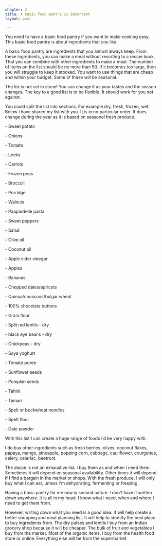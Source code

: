 ```yaml
---
chapter: 2
title: A basic food pantry is important
layout: post

---
```

You need to have a basic food pantry if you want to make cooking easy. This basic food pantry is about ingredients that you like.

A basic food pantry are ingredients that you almost always keep. From these ingredients, you can make a meal without resorting to a recipe book. That you can combine with other ingredients to make a meal. The number of items on the list should be no more than 50. If it becomes too large, then you will struggle to keep it stocked. You want to use things that are cheap and within your budget. Some of these will be seasonal.

The list is not set in stone! You can change it as your tastes and the season changes. The key to a good list is to be flexible. It should work for you not against.

You could split the list into sections. For example dry, fresh, frozen, wet. Below I have shared my list with you. It is in no particular order. It does change during the year as it is based on seasonal fresh produce.

\- Sweet potato

\- Onions

\- Tomato

\- Leeks

\- Carrots

\- Frozen peas

\- Broccoli

\- Porridge

\- Walnuts

\- Pappardelle pasta

\- Sweet peppers

\- Salad

\- Olive oil

\- Coconut oil

\- Apple cider vinegar

\- Apples

\- Bananas

\- Chopped dates/apricots

\- Quinoa/couscous/bulgar wheat

\- 100% chocolate buttons

\- Gram flour

\- Split red lentils - dry

\- black eye beans - dry

\- Chickpeas - dry

\- Soya yoghurt

\- Tomato puree

\- Sunflower seeds

\- Pumpkin seeds

\- Tahini

\- Tamari

\- Spelt or buckwheat noodles

\- Spelt flour

\- Date powder

With this list I can create a huge range of foods I’d be very happy with.

I do buy other ingredients such as fresh berries, olives, coconut flakes, papaya, mango, pineapple, popping corn, cabbage, cauliflower, courgettes, celery, celeriac, beetroot.

The above is not an exhaustive list. I buy them as and when I need them. Sometimes it will depend on seasonal availability. Other times it will depend if I find a bargain in the market or shops. With the fresh produce, I will only buy what I can eat, unless I'm dehydrating, fermenting or freezing.

Having a basic pantry for me now is second nature. I don't have it written down anywhere. It is all in my head. I know what I need, when and where I need to get them from.

However, writing down what you need is a good idea. It will help create a better shopping and meal planning list. It will help to identify the best place to buy ingredients from. The dry pulses and lentils I buy from an Indian grocery shop because it will be cheaper. The bulk of fruit and vegetables I buy from the market. Most of the organic items, I buy from the health food store or online. Everything else will be from the supermarket.